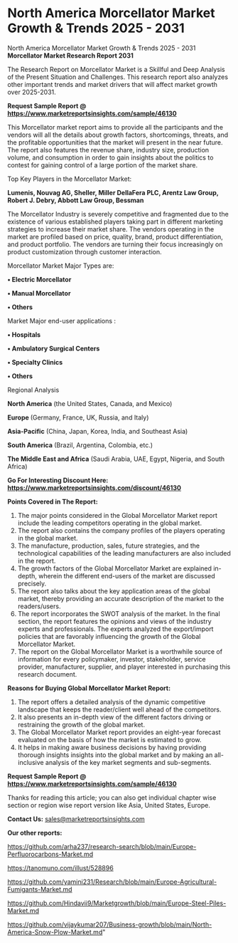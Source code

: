 # North America Morcellator Market Growth & Trends 2025 - 2031
North America Morcellator Market Growth & Trends 2025 - 2031
<strong>Morcellator Market Research Report 2031</strong>

The Research Report on Morcellator Market is a Skillful and Deep Analysis of the Present Situation and Challenges. This research report also analyzes other important trends and market drivers that will affect market growth over 2025-2031.

<strong>Request Sample Report @ <a href=https://www.marketreportsinsights.com/sample/46130>https://www.marketreportsinsights.com/sample/46130</a></strong>

This Morcellator market report aims to provide all the participants and the vendors will all the details about growth factors, shortcomings, threats, and the profitable opportunities that the market will present in the near future. The report also features the revenue share, industry size, production volume, and consumption in order to gain insights about the politics to contest for gaining control of a large portion of the market share.

Top Key Players in the Morcellator Market:

<strong>Lumenis, Nouvag AG, Sheller, Miller DellaFera PLC, Arentz Law Group, Robert J. Debry, Abbott Law Group, Bessman</strong>

The Morcellator Industry is severely competitive and fragmented due to the existence of various established players taking part in different marketing strategies to increase their market share. The vendors operating in the market are profiled based on price, quality, brand, product differentiation, and product portfolio. The vendors are turning their focus increasingly on product customization through customer interaction.

Morcellator Market Major Types are:

<strong>•  Electric Morcellator

•  Manual Morcellator

•  Others</strong>

Market Major end-user applications :

<strong>•  Hospitals

•  Ambulatory Surgical Centers

•  Specialty Clinics

•  Others</strong>

Regional Analysis

</u><strong><b>North America</b></strong> (the United States, Canada, and Mexico)

<strong><b>Europe </b></strong>(Germany, France, UK, Russia, and Italy)

<strong><b>Asia-Pacific</b></strong> (China, Japan, Korea, India, and Southeast Asia)

<strong><b>South America</b></strong> (Brazil, Argentina, Colombia, etc.)

<strong><b>The Middle East and Africa</b></strong> (Saudi Arabia, UAE, Egypt, Nigeria, and South Africa)

<strong>Go For Interesting Discount Here: <a href=https://www.marketreportsinsights.com/discount/46130>https://www.marketreportsinsights.com/discount/46130</a></strong>

<strong>Points Covered in The Report:</strong>
<ol>
  <li>The major points considered in the Global Morcellator Market report include the leading competitors operating in the global market.</li>
  <li>The report also contains the company profiles of the players operating in the global market.</li>
  <li>The manufacture, production, sales, future strategies, and the technological capabilities of the leading manufacturers are also included in the report.</li>
  <li>The growth factors of the Global Morcellator Market are explained in-depth, wherein the different end-users of the market are discussed precisely.</li>
  <li>The report also talks about the key application areas of the global market, thereby providing an accurate description of the market to the readers/users.</li>
  <li>The report incorporates the SWOT analysis of the market. In the final section, the report features the opinions and views of the industry experts and professionals. The experts analyzed the export/import policies that are favorably influencing the growth of the Global Morcellator Market.</li>
  <li>The report on the Global Morcellator Market is a worthwhile source of information for every policymaker, investor, stakeholder, service provider, manufacturer, supplier, and player interested in purchasing this research document.</li>
</ol>
<strong>Reasons for Buying Global Morcellator Market Report:</strong>

<ol>
  <li>The report offers a detailed analysis of the dynamic competitive landscape that keeps the reader/client well ahead of the competitors.</li>
  <li>It also presents an in-depth view of the different factors driving or restraining the growth of the global market.</li>
  <li>The Global Morcellator Market report provides an eight-year forecast evaluated on the basis of how the market is estimated to grow.</li>
  <li>It helps in making aware business decisions by having providing thorough insights insights into the global market and by making an all-inclusive analysis of the key market segments and sub-segments.</li>
</ol>
<strong>Request Sample Report @ <a href=https://www.marketreportsinsights.com/sample/46130>https://www.marketreportsinsights.com/sample/46130</a></strong>


Thanks for reading this article; you can also get individual chapter wise section or region wise report version like Asia, United States, Europe.

<strong>Contact Us:</strong>
sales@marketreportsinsights.com

<strong>Our other reports:</strong>

<a href=https://github.com/arha237/research-search/blob/main/Europe-Perfluorocarbons-Market.md>https://github.com/arha237/research-search/blob/main/Europe-Perfluorocarbons-Market.md</a>

<a href=https://tanomuno.com/illust/528896>https://tanomuno.com/illust/528896</a>

<a href=https://github.com/yamini231/Research/blob/main/Europe-Agricultural-Fumigants-Market.md>https://github.com/yamini231/Research/blob/main/Europe-Agricultural-Fumigants-Market.md</a>

<a href=https://github.com/Hindavii9/Marketgrowth/blob/main/Europe-Steel-Piles-Market.md>https://github.com/Hindavii9/Marketgrowth/blob/main/Europe-Steel-Piles-Market.md</a>

<a href=https://github.com/vijaykumar207/Business-growth/blob/main/North-America-Snow-Plow-Market.md>https://github.com/vijaykumar207/Business-growth/blob/main/North-America-Snow-Plow-Market.md</a>"
